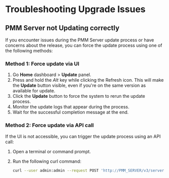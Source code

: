 # Troubleshooting Upgrade Issues

## PMM Server not Updating correctly

If you encounter issues during the PMM Server update process or have concerns about the release, you can force the update process using one of the following methods:

### Method 1: Force update via UI

1. Go **Home** dashboard >  **Update** panel.
2. Press and hold the *Alt* key while clicking the Refresh icon. This will make the **Update** button visible, even if you're on the same version as available for update.
3. Click the **Update** button to force the system to rerun the update process.
4. Monitor the update logs that appear during the process.
5. Wait for the successful completion message at the end.

### Method 2: Force update via API call

If the UI is not accessible, you can trigger the update process using an API call:

1. Open a terminal or command prompt.
2. Run the following curl command:

   ```sh
   curl --user admin:admin --request POST 'http://PMM_SERVER/v3/server/updates:start'